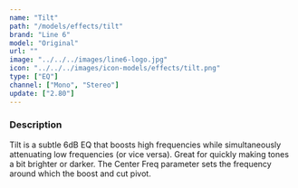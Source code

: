```yaml
---
name: "Tilt"
path: "/models/effects/tilt"
brand: "Line 6"
model: "Original"
url: ""
image: "../../../images/line6-logo.jpg"
icon: "../../../images/icon-models/effects/tilt.png"
type: ["EQ"]
channel: ["Mono", "Stereo"]
update: ["2.80"]
---
```

### Description
Tilt is a subtle 6dB EQ that boosts high frequencies while simultaneously attenuating low frequencies (or vice versa). Great for quickly making tones a bit brighter or darker. The Center Freq parameter sets the frequency around which the boost and cut pivot.